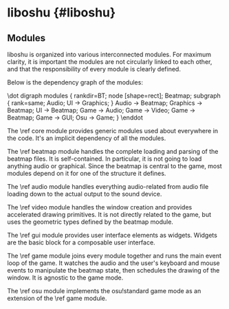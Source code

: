 liboshu {#liboshu}
=======

Modules
-------

liboshu is organized into various interconnected modules. For maximum clarity,
it is important the modules are not circularly linked to each other, and that
the responsibility of every module is clearly defined.

Below is the dependency graph of the modules:

\dot
digraph modules {
	rankdir=BT;
	node [shape=rect];
	Beatmap;
	subgraph {
		rank=same;
		Audio;
		UI -> Graphics;
	}
	Audio -> Beatmap;
	Graphics -> Beatmap;
	UI -> Beatmap;
	Game -> Audio;
	Game -> Video;
	Game -> Beatmap;
	Game -> GUI;
	Osu -> Game;
}
\enddot

The \ref core module provides generic modules used about everywhere in the
code. It's an implicit dependency of all the modules.

The \ref beatmap module handles the complete loading and parsing of the beatmap
files. It is self-contained. In particular, it is not going to load anything
audio or graphical. Since the beatmap is central to the game, most modules
depend on it for one of the structure it defines.

The \ref audio module handles everything audio-related from audio file loading
down to the actual output to the sound device.

The \ref video module handles the window creation and provides accelerated
drawing primitives. It is not directly related to the game, but uses the
geometric types defined by the beatmap module.

The \ref gui module provides user interface elements as widgets. Widgets are the
basic block for a composable user interface.

The \ref game module joins every module together and runs the main event loop
of the game. It watches the audio and the user's keyboard and mouse events to
manipulate the beatmap state, then schedules the drawing of the window. It is
agnostic to the game mode.

The \ref osu module implements the osu!standard game mode as an extension of
the \ref game module.
